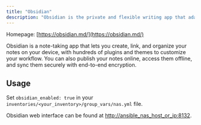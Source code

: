 ```yaml
---
title: "Obsidian"
description: "Obsidian is the private and flexible writing app that adapts to the way you think."
---
```

Homepage: [https://obsidian.md/](https://obsidian.md/)

Obsidian is a note-taking app that lets you create, link, and organize your notes on your device, with hundreds of plugins and themes to customize your workflow. You can also publish your notes online, access them offline, and sync them securely with end-to-end encryption.

## Usage

Set `obsidian_enabled: true` in your `inventories/<your_inventory>/group_vars/nas.yml` file.

Obsidian web interface can be found at [http://ansible_nas_host_or_ip:8132](http://ansible_nas_host_or_ip:8132).
